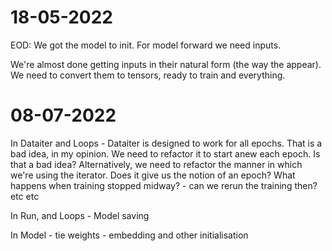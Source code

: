 # 18-05-2022

EOD: We got the model to init. 
For model forward we need inputs.

We're almost done getting inputs in their natural form (the way the appear). We need to convert them to tensors, 
ready to train and everything.

# 08-07-2022
In Dataiter and Loops
    - Dataiter is designed to work for all epochs. That is a bad idea, in my opinion. 
        We need to refactor it to start anew each epoch. Is that a bad idea? 
        Alternatively, we need to refactor the manner in which we're using the iterator.
        Does it give us the notion of an epoch? What happens when training stopped midway?
            - can we rerun the training then? etc etc

In Run, and Loops
    - Model saving

In Model
    - tie weights
    - embedding and other initialisation
